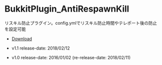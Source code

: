# BukkitPlugin_AntiRespawnKill
リスキル防止プラグイン。config.ymlでリスキル防止時間やテレポート後の防止を設定可能

- [Download](https://github.com/Densyakun/BukkitPlugin_AntiRespawnKill/releases)

- v1.1 release-date: 2018/02/12
- v1.0 release-date: 2016/01/02 (re-release-date: 2018/02/11)
